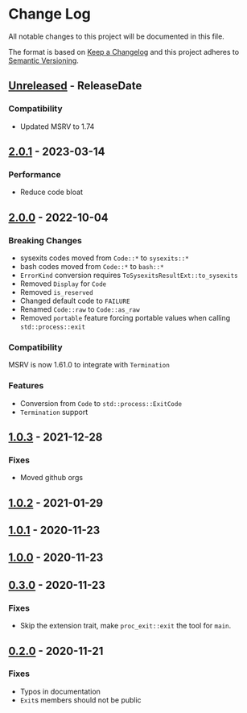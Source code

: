 # Change Log
All notable changes to this project will be documented in this file.

The format is based on [Keep a Changelog](http://keepachangelog.com/)
and this project adheres to [Semantic Versioning](http://semver.org/).

<!-- next-header -->
## [Unreleased] - ReleaseDate

### Compatibility

- Updated MSRV to 1.74

## [2.0.1] - 2023-03-14

### Performance

- Reduce code bloat

## [2.0.0] - 2022-10-04

### Breaking Changes

- sysexits codes moved from `Code::*` to `sysexits::*`
- bash codes moved from `Code::*` to `bash::*`
- `ErrorKind` conversion requires `ToSysexitsResultExt::to_sysexits`
- Removed `Display` for `Code`
- Removed `is_reserved`
- Changed default code to `FAILURE`
- Renamed `Code::raw` to `Code::as_raw`
- Removed `portable` feature forcing portable values when calling `std::process::exit`

### Compatibility

MSRV is now 1.61.0 to integrate with `Termination`

### Features

- Conversion from `Code` to `std::process::ExitCode`
- `Termination` support

## [1.0.3] - 2021-12-28

### Fixes

- Moved github orgs

## [1.0.2] - 2021-01-29

## [1.0.1] - 2020-11-23

## [1.0.0] - 2020-11-23

## [0.3.0] - 2020-11-23

### Fixes

- Skip the extension trait, make `proc_exit::exit` the tool for `main`.

## [0.2.0] - 2020-11-21

### Fixes

- Typos in documentation
- `Exit`s members should not be public

<!-- next-url -->
[Unreleased]: https://github.com/rust-cli/proc-exit/compare/v2.0.1...HEAD
[2.0.1]: https://github.com/rust-cli/proc-exit/compare/v2.0.0...v2.0.1
[2.0.0]: https://github.com/rust-cli/proc-exit/compare/v1.0.3...v2.0.0
[1.0.3]: https://github.com/rust-cli/proc-exit/compare/v1.0.2...v1.0.3
[1.0.2]: https://github.com/rust-cli/proc-exit/compare/v1.0.1...v1.0.2
[1.0.1]: https://github.com/rust-cli/proc-exit/compare/v1.0.0...v1.0.1
[1.0.0]: https://github.com/rust-cli/proc-exit/compare/v0.3.0...v1.0.0
[0.3.0]: https://github.com/rust-cli/proc-exit/compare/v0.2.0...v0.3.0
[0.2.0]: https://github.com/rust-cli/proc-exit/compare/v0.1.0...v0.2.0

